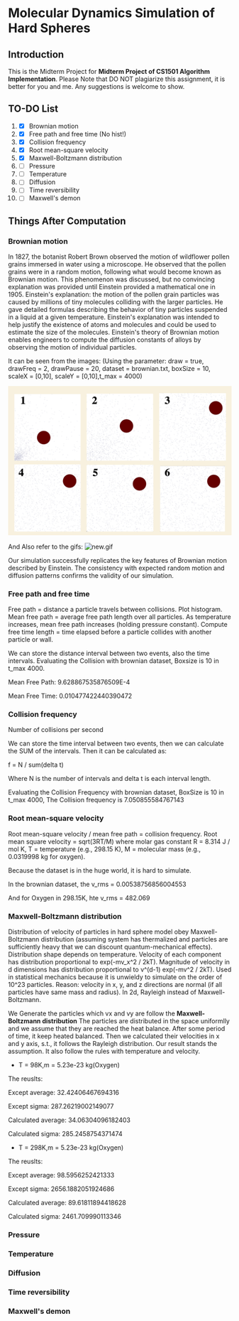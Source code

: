 # Molecular Dynamics Simulation of Hard Spheres

## Introduction

This is the Midterm Project for **Midterm Project of CS1501 Algorithm Implementation**.
Please Note that DO NOT plagiarize this assignment, it is better for you and me.
Any suggestions is welcome to show.

## TO-DO List

1. - [x] Brownian motion
2. - [x] Free path and free time (No hist!)
3. - [x] Collision frequency
4. - [x] Root mean-square velocity
5. - [x] Maxwell-Boltzmann distribution
6. - [ ] Pressure
7. - [ ] Temperature
8. - [ ] Diffusion
9. - [ ] Time reversibility
10. - [ ] Maxwell's demon

## Things After Computation

### Brownian motion

In 1827, the botanist Robert Brown observed the motion of wildflower pollen grains immersed 
in water using a microscope. He observed that the pollen grains were in a random motion, following 
what would become known as Brownian motion. This phenomenon was discussed, but no convincing 
explanation was provided until Einstein provided a mathematical one in 1905. 
Einstein's explanation: the motion of the pollen grain particles was caused by millions of 
tiny molecules colliding with the larger particles. He gave detailed formulas describing the 
behavior of tiny particles suspended in a liquid at a given temperature. Einstein's explanation 
was intended to help justify the existence of atoms and molecules and could be used to estimate 
the size of the molecules. Einstein's theory of Brownian motion enables engineers to compute the 
diffusion constants of alloys by observing the motion of individual particles.

It can be seen from the images:
(Using the parameter: draw = true, drawFreq = 2, drawPause = 20, dataset = brownian.txt,
boxSize = 10, scaleX = [0,10], scaleY = [0,10],t_max = 4000)

![fig-1-1.png](img/fig-1-1.png)

And Also refer to the gifs:
![new.gif](img/new.gif)

Our simulation successfully replicates the key features of Brownian motion described by Einstein.
The consistency with expected random motion and diffusion patterns confirms the validity of 
our simulation.

### Free path and free time
Free path = distance a particle travels between collisions. Plot histogram. 
Mean free path = average free path length over all particles. As temperature 
increases, mean free path increases (holding pressure constant). Compute free 
time length = time elapsed before a particle collides with another particle 
or wall.

We can store the distance interval between two events, also the time intervals.
Evaluating the Collision with brownian dataset, Boxsize is 10 in t_max 4000.

Mean Free Path: 9.628867535876509E-4

Mean Free Time: 0.010477422440390472

### Collision frequency

Number of collisions per second

We can store the time interval between two events, then we can calculate the SUM
of the intervals. Then it can be calculated as:

f = N / sum(delta t)

Where N is the number of intervals and delta t is each interval length.

Evaluating the Collision Frequency with brownian dataset, BoxSize is 10 in t_max 4000,
The Collision frequency is 7.050855584767143

### Root mean-square velocity

Root mean-square velocity / mean free path = collision frequency. 
Root mean square velocity = sqrt(3RT/M) where molar gas constant 
R = 8.314 J / mol K, T = temperature (e.g., 298.15 K), 
M = molecular mass (e.g., 0.0319998 kg for oxygen).

Because the dataset is in the huge world, it is hard to simulate.

In the brownian dataset, the v_rms = 0.00538756856004553

And for Oxygen in 298.15K, hte v_rms = 482.069

### Maxwell-Boltzmann distribution
Distribution of velocity of particles in hard sphere model obey 
Maxwell-Boltzmann distribution (assuming system has thermalized 
and particles are sufficiently heavy that we can discount 
quantum-mechanical effects). Distribution shape depends on 
temperature. Velocity of each component has distribution 
proportional to exp(-mv_x^2 / 2kT). Magnitude of velocity in 
d dimensions has distribution proportional to v^(d-1) exp(-mv^2 /
2kT). Used in statistical mechanics because it is unwieldy 
to simulate on the order of 10^23 particles. 
Reason: velocity in x, y, and z directions are
normal (if all particles have same mass and radius). 
In 2d, Rayleigh instead of Maxwell-Boltzmann.

We Generate the particles which vx and vy are follow the **Maxwell-Boltzmann distribution**
The particles are distributed in the space uniformlly and we assume that
they are reached the heat balance. After some period of time, it keep heated balanced.
Then we calculated their velocities in x and y axis, s.t., it follows the 
Rayleigh distribution. Our result stands the assumption. It also follow the
rules with temperature and velocity.

- T = 98K,m = 5.23e-23 kg(Oxygen)

The reuslts:

Except average: 32.42406467694316

Except sigma: 287.26219002149077

Calculated average: 34.06304096182403

Calculated sigma: 285.2458754371474

- T = 298K,m = 5.23e-23 kg(Oxygen)

The reuslts:

Except average: 98.5956252421333

Except sigma: 2656.1882051924686

Calculated average: 89.61811894418628

Calculated sigma: 2461.709990113346




### Pressure

### Temperature

### Diffusion

### Time reversibility

### Maxwell's demon

